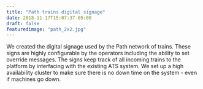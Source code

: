 ```yaml
---
title: "Path trains digital signage"
date: 2018-11-17T15:07:37-05:00
draft: false
featuredimage: "path_2x2.jpg"
---
```


We created the digital signage used by the Path network of trains. These signs are highly configurable by the operators including the ability to set override messages. The signs keep track of all incoming trains to the platform by interfacing with the existing ATS system. We set up a high availability cluster to make sure there is no down time on the system - even if machines go down.
